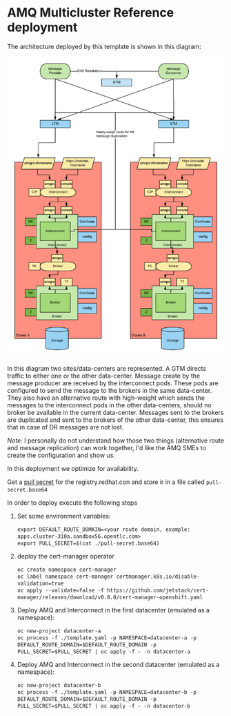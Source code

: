 # AMQ Multicluster Reference deployment

The architecture deployed by this template is shown in this diagram:

![amq-dr-reference-architecture](./media/amq-dr-arch.png)

In this diagram two sites/data-centers are represented. A GTM directs traffic to either one or the other data-center. Message create by the message producer are received by the interconnect pods. These pods are configured to send the message to the brokers in the same data-center. They also have an alternative route with high-weight which sends the messages to the interconnect pods in the other data-centers, should no broker be available in the current data-center.
Messages sent to the brokers are duplicated and sent to the brokers of the other data-center, this ensures that in case of DR messages are not lost.

*Note*: I personally do not understand how those two things (alternative route and message replication) can work together, I'd like the AMQ SMEs to create the configuration and show us.
 
In this deployment we optimize for availability.

Get a [pull secret](https://access.redhat.com/terms-based-registry/#/accounts) for the registry.redhat.con and store ir in a file called `pull-secret.base64`

In order to deploy execute the following steps

1. Set some environment variables:

    ```shell
    export DEFAULT_ROUTE_DOMAIN=<your route domain, example: apps.cluster-310a.sandbox56.opentlc.com>
    export PULL_SECRET=$(cat ./pull-secret.base64)
    ```

2. deploy the cert-manager operator

    ```shell
    oc create namespace cert-manager
    oc label namespace cert-manager certmanager.k8s.io/disable-validation=true
    oc apply --validate=false -f https://github.com/jetstack/cert-manager/releases/download/v0.8.0/cert-manager-openshift.yaml
    ```

3. Deploy AMQ and Interconnect in the first datacenter (emulated as a namespace):

    ```shell
    oc new-project datacenter-a
    oc process -f ./template.yaml -p NAMESPACE=datacenter-a -p DEFAULT_ROUTE_DOMAIN=$DEFAULT_ROUTE_DOMAIN -p PULL_SECRET=$PULL_SECRET | oc apply -f - -n datacenter-a
    ```

4. Deploy AMQ and Interconnect in the second datacenter (emulated as a namespace):

    ```shell
    oc new-project datacenter-b
    oc process -f ./template.yaml -p NAMESPACE=datacenter-b -p DEFAULT_ROUTE_DOMAIN=$DEFAULT_ROUTE_DOMAIN -p PULL_SECRET=$PULL_SECRET | oc apply -f - -n datacenter-b

